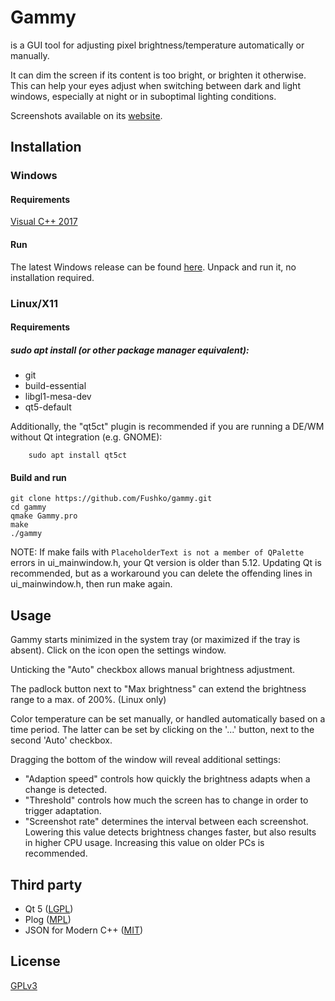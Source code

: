 # Gammy

is a GUI tool for adjusting pixel brightness/temperature automatically or manually.

It can dim the screen if its content is too bright, or brighten it otherwise. This can help your eyes adjust when switching between dark and light windows, especially at night or in suboptimal lighting conditions.

Screenshots available on its [website](https://getgammy.com).

## Installation

### Windows

#### Requirements

[Visual C++ 2017](https://aka.ms/vs/16/release/vc_redist.x64.exe)

#### Run

The latest Windows release can be found [here](https://getgammy.com/downloads.html). Unpack and run it, no installation required.

### Linux/X11

#### Requirements

##### sudo apt install (or other package manager equivalent): 
- git 
- build-essential 
- libgl1-mesa-dev 
- qt5-default

Additionally, the "qt5ct" plugin is recommended if you are running a DE/WM without Qt integration (e.g. GNOME):

```
	sudo apt install qt5ct
```

#### Build and run
```
git clone https://github.com/Fushko/gammy.git
cd gammy
qmake Gammy.pro
make
./gammy
```
NOTE: If make fails with ```PlaceholderText is not a member of QPalette``` errors in ui_mainwindow.h, your Qt version is older than 5.12.
Updating Qt is recommended, but as a workaround you can delete the offending lines in ui_mainwindow.h, then run make again.

## Usage

Gammy starts minimized in the system tray (or maximized if the tray is absent). Click on the icon open the settings window. 

Unticking the "Auto" checkbox allows manual brightness adjustment.

The padlock button next to "Max brightness" can extend the brightness range to a max. of 200%. (Linux only)

Color temperature can be set manually, or handled automatically based on a time period. The latter can be set by clicking on the '...' button, next to the second 'Auto' checkbox.

Dragging the bottom of the window will reveal additional settings:

- "Adaption speed" controls how quickly the brightness adapts when a change is detected.
- "Threshold" controls how much the screen has to change in order to trigger adaptation.
- "Screenshot rate" determines the interval between each screenshot. Lowering this value detects brightness changes faster, but also results in higher CPU usage. Increasing this value on older PCs is recommended.

## Third party

- Qt 5 ([LGPL](https://doc.qt.io/qt-5/lgpl.html))
- Plog ([MPL](https://github.com/SergiusTheBest/plog/blob/master/LICENSE))
- JSON for Modern C++ ([MIT](https://github.com/nlohmann/json/blob/develop/LICENSE.MIT))

## License

[GPLv3](https://github.com/Fushko/gammy/blob/master/LICENSE)
